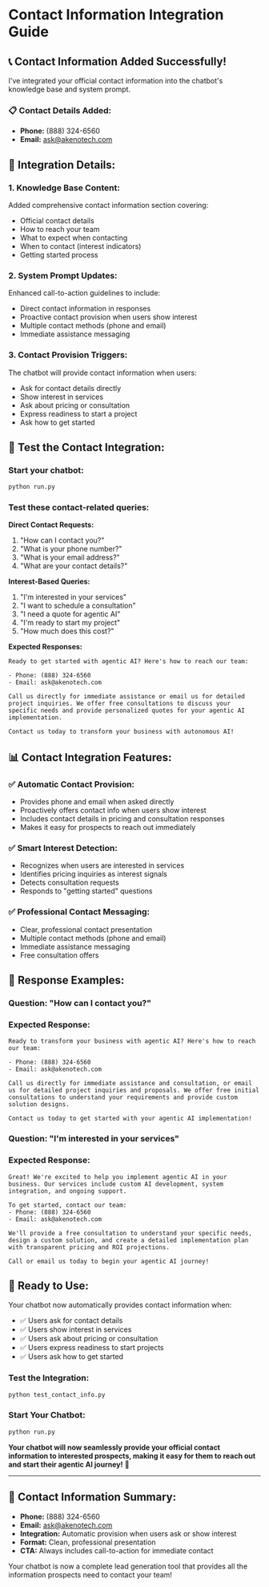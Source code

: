# Contact Information Integration Guide

## 📞 **Contact Information Added Successfully!**

I've integrated your official contact information into the chatbot's knowledge base and system prompt.

### 📋 **Contact Details Added:**
- **Phone:** (888) 324-6560
- **Email:** ask@akenotech.com

## 🔧 **Integration Details:**

### **1. Knowledge Base Content:**
Added comprehensive contact information section covering:
- Official contact details
- How to reach your team
- What to expect when contacting
- When to contact (interest indicators)
- Getting started process

### **2. System Prompt Updates:**
Enhanced call-to-action guidelines to include:
- Direct contact information in responses
- Proactive contact provision when users show interest
- Multiple contact methods (phone and email)
- Immediate assistance messaging

### **3. Contact Provision Triggers:**
The chatbot will provide contact information when users:
- Ask for contact details directly
- Show interest in services
- Ask about pricing or consultation
- Express readiness to start a project
- Ask how to get started

## 🧪 **Test the Contact Integration:**

### **Start your chatbot:**
```bash
python run.py
```

### **Test these contact-related queries:**

**Direct Contact Requests:**
1. "How can I contact you?"
2. "What is your phone number?"
3. "What is your email address?"
4. "What are your contact details?"

**Interest-Based Queries:**
1. "I'm interested in your services"
2. "I want to schedule a consultation"
3. "I need a quote for agentic AI"
4. "I'm ready to start my project"
5. "How much does this cost?"

**Expected Responses:**
```
Ready to get started with agentic AI? Here's how to reach our team:

- Phone: (888) 324-6560
- Email: ask@akenotech.com

Call us directly for immediate assistance or email us for detailed project inquiries. We offer free consultations to discuss your specific needs and provide personalized quotes for your agentic AI implementation.

Contact us today to transform your business with autonomous AI!
```

## 📊 **Contact Integration Features:**

### ✅ **Automatic Contact Provision:**
- Provides phone and email when asked directly
- Proactively offers contact info when users show interest
- Includes contact details in pricing and consultation responses
- Makes it easy for prospects to reach out immediately

### ✅ **Smart Interest Detection:**
- Recognizes when users are interested in services
- Identifies pricing inquiries as interest signals
- Detects consultation requests
- Responds to "getting started" questions

### ✅ **Professional Contact Messaging:**
- Clear, professional contact presentation
- Multiple contact methods (phone and email)
- Immediate assistance messaging
- Free consultation offers

## 🎯 **Response Examples:**

### **Question:** "How can I contact you?"

### **Expected Response:**
```
Ready to transform your business with agentic AI? Here's how to reach our team:

- Phone: (888) 324-6560
- Email: ask@akenotech.com

Call us directly for immediate assistance and consultation, or email us for detailed project inquiries and proposals. We offer free initial consultations to understand your requirements and provide custom solution designs.

Contact us today to get started with your agentic AI implementation!
```

### **Question:** "I'm interested in your services"

### **Expected Response:**
```
Great! We're excited to help you implement agentic AI in your business. Our services include custom AI development, system integration, and ongoing support.

To get started, contact our team:
- Phone: (888) 324-6560
- Email: ask@akenotech.com

We'll provide a free consultation to understand your specific needs, design a custom solution, and create a detailed implementation plan with transparent pricing and ROI projections.

Call or email us today to begin your agentic AI journey!
```

## 🚀 **Ready to Use:**

Your chatbot now automatically provides contact information when:
- ✅ Users ask for contact details
- ✅ Users show interest in services
- ✅ Users ask about pricing or consultation
- ✅ Users express readiness to start projects
- ✅ Users ask how to get started

### **Test the Integration:**
```bash
python test_contact_info.py
```

### **Start Your Chatbot:**
```bash
python run.py
```

**Your chatbot will now seamlessly provide your official contact information to interested prospects, making it easy for them to reach out and start their agentic AI journey!** 🎉

---

## 📝 **Contact Information Summary:**

- **Phone:** (888) 324-6560
- **Email:** ask@akenotech.com
- **Integration:** Automatic provision when users ask or show interest
- **Format:** Clean, professional presentation
- **CTA:** Always includes call-to-action for immediate contact

Your chatbot is now a complete lead generation tool that provides all the information prospects need to contact your team!
